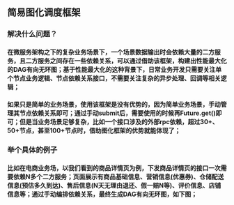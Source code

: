 ## 简易图化调度框架

### 解决什么问题？
#### 在微服务架构之下的复杂业务场景下，一个场景数据输出时会依赖大量的二方服务，且二方服务之间存在一些依赖关系，可以通过借助该框架，构建出性能最大化的DAG有向无环图；基于性能最大化的这种背景下，日常业务开发只需要关注单个节点业务逻辑、节点依赖关系接口，不需要关注复杂的异步处理、回调等相关逻辑；
#### 如果只是简单的业务场景，使用该框架是没有优势的，因为简单业务场景，手动管理其节点依赖关系即可；通过手动submit后，需要使用的时候再Future.get()即可；但是当业务场景足够复杂，比如一个接口涉及的外部rpc依赖，超过30+、50+节点，甚至100+节点时，借助图化框架的优势就能体现了；

### 举个具体的例子
#### 比如在电商业务场，以我们看到的商品详情页为例，下发商品详情页的接口一次需要依赖N多个二方服务；页面展示有商品基础信息、营销信息(优惠券)、仓储配送信息(预估多久到达)、售后信息(N天无理由退还、假一赔N等)、评价信息、店铺信息等；通过手动编排依赖关系，最终生成DAG有向无环图，如下图；


